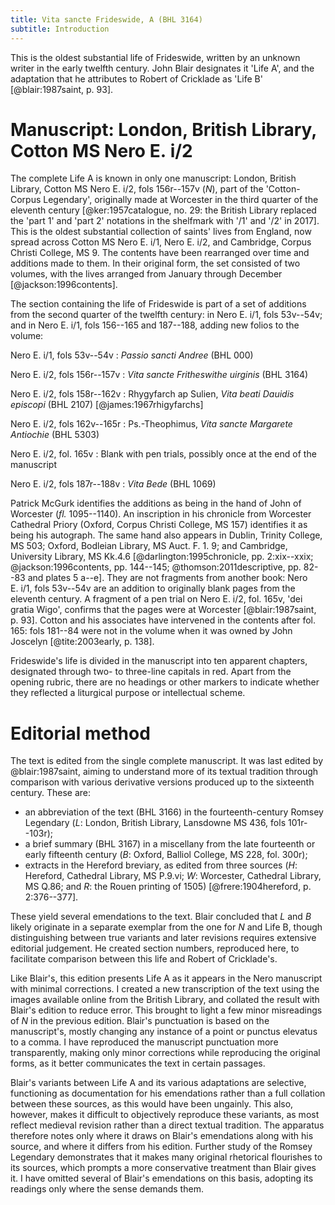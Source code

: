 ```yaml
---
title: Vita sancte Frideswide, A (BHL 3164)
subtitle: Introduction
---
```


This is the oldest substantial life of Frideswide, written by an unknown writer in the early twelfth century. John Blair designates it 'Life A', and the adaptation that he attributes to Robert of Cricklade as 'Life B' [@blair:1987saint, p. 93].

# Manuscript: London, British Library, Cotton MS Nero E. i/2

The complete Life A is known in only one manuscript: London, British Library, Cotton MS Nero E. i/2, fols 156r--157v (*N*), part of the 'Cotton-Corpus Legendary', originally made at Worcester in the third quarter of the eleventh century [@ker:1957catalogue, no. 29: the British Library replaced the 'part 1' and 'part 2' notations in the shelfmark with '/1' and '/2' in 2017]. This is the oldest substantial collection of saints' lives from England, now spread across Cotton MS Nero E. i/1, Nero E. i/2, and Cambridge, Corpus Christi College, MS 9. The contents have been rearranged over time and additions made to them. In their original form, the set consisted of two volumes, with the lives arranged from January through December [@jackson:1996contents].

The section containing the life of Frideswide is part of a set of additions from the second quarter of the twelfth century: in Nero E. i/1, fols 53v--54v; and in Nero E. i/1, fols 156--165 and 187--188, adding new folios to the volume:

Nero E. i/1, fols 53v--54v
: *Passio sancti Andree* (BHL 000)<!-- chk -->

Nero E. i/2, fols 156r--157v
: *Vita sancte Fritheswithe uirginis* (BHL 3164)

Nero E. i/2, fols 158r--162v
: Rhygyfarch ap Sulien, *Vita beati Dauidis episcopi* (BHL 2107) [@james:1967rhigyfarchs]

Nero E. i/2, fols 162v--165r
: Ps.-Theophimus, *Vita sancte Margarete Antiochie* (BHL 5303)<!-- chk: Blair says 5303--5305? -->

Nero E. i/2, fol. 165v
: Blank with pen trials, possibly once at the end of the manuscript

Nero E. i/2, fols 187r--188v
: *Vita Bede* (BHL 1069)

Patrick McGurk identifies the additions as being in the hand of John of Worcester (*fl.* 1095--1140). An inscription in his chronicle from Worcester Cathedral Priory (Oxford, Corpus Christi College, MS 157) identifies it as being his autograph. The same hand also appears in Dublin, Trinity College, MS 503; Oxford, Bodleian Library, MS Auct. F. 1. 9; and Cambridge, University Library, MS Kk.4.6 [@darlington:1995chronicle, pp. 2:xix--xxix<!-- chk -->; @jackson:1996contents, pp. 144--145; @thomson:2011descriptive, pp. 82--83 and plates 5 a--e]. They are not fragments from another book: Nero E. i/1, fols 53v--54v are an addition to originally blank pages from the eleventh century. A fragment of a pen trial on Nero E. i/2, fol. 165v, 'dei gratia Wigo', confirms that the pages were at Worcester [@blair:1987saint, p. 93]. Cotton and his associates have intervened in the contents after fol. 165: fols 181--84 were not in the volume when it was owned by John Joscelyn [@tite:2003early, p. 138].

Frideswide's life is divided in the manuscript into ten apparent chapters, designated through two- to three-line capitals in red. Apart from the opening rubric, there are no headings or other markers to indicate whether they reflected a liturgical purpose or intellectual scheme.

<!--more information on date, place, relationship with other material, why it was added? -->

# Editorial method

The text is edited from the single complete manuscript. It was last edited by @blair:1987saint, aiming to understand more of its textual tradition through comparison with various derivative versions produced up to the sixteenth century. These are:

- an abbreviation of the text (BHL 3166) in the fourteenth-century Romsey Legendary (*L*: London, British Library, Lansdowne MS 436, fols 101r--103r);
- a brief summary (BHL 3167) in a miscellany from the late fourteenth or early fifteenth century (*B*: Oxford, Balliol College, MS 228, fol. 300r);
- extracts in the Hereford breviary, as edited from three sources (*H*: Hereford, Cathedral Library, MS P.9.vi; *W*: Worcester, Cathedral Library, MS Q.86; and *R*: the Rouen printing of 1505) [@frere:1904hereford, p. 2:376--377].

These yield several emendations to the text. Blair concluded that *L* and *B* likely originate in a separate exemplar from the one for *N* and Life B, though distinguishing between true variants and later revisions requires extensive editorial judgement. He created section numbers, reproduced here, to facilitate comparison between this life and Robert of Cricklade's.

Like Blair's, this edition presents Life A as it appears in the Nero manuscript with minimal corrections. I created a new transcription of the text using the images available online from the British Library, and collated the result with Blair's edition to reduce error. This brought to light a few minor misreadings of *N* in the previous edition. Blair's punctuation is based on the manuscript's, mostly changing any instance of a point or punctus elevatus to a comma. I have reproduced the manuscript punctuation more transparently, making only minor corrections while reproducing the original forms, as it better communicates the text in certain passages.

Blair's variants between Life A and its various adaptations are selective, functioning as documentation for his emendations rather than a full collation between these sources, as this would have been ungainly. This also, however, makes it difficult to objectively reproduce these variants, as most reflect medieval revision rather than a direct textual tradition. The apparatus therefore notes only where it draws on Blair's emendations along with his source, and where it differs from his edition. Further study of the Romsey Legendary demonstrates that it makes many original rhetorical flourishes to its sources, which prompts a more conservative treatment than Blair gives it. I have omitted several of Blair's emendations on this basis, adopting its readings only where the sense demands them.
